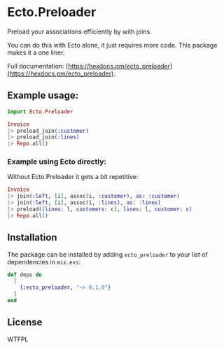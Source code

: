 # Ecto.Preloader

Preload your associations efficiently by with joins.

You can do this with Ecto alone, it just requires more code. This package makes it a one liner.

Full documentation: [https://hexdocs.pm/ecto_preloader](https://hexdocs.pm/ecto_preloader).

## Example usage:

```elixir
import Ecto.Preloader

Invoice
|> preload_join(:customer)
|> preload_join(:lines)
|> Repo.all()
```

### Example using Ecto directly:

Without Ecto.Preloader it gets a bit repetitive:

```elixir
Invoice
|> join(:left, [i], assoc(i, :customer), as: :customer)
|> join(:left, [i], assoc(i, :lines), as: :lines)
|> preload([lines: l, customers: c], lines: l, customer: c)
|> Repo.all()
```

## Installation

The package can be installed by adding `ecto_preloader` to your list of dependencies in `mix.exs`:

```elixir
def deps do
  [
    {:ecto_preloader, "~> 0.1.0"}
  ]
end
```

## License

WTFPL
